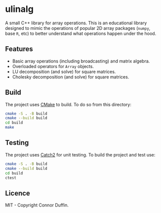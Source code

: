 # ulinalg

A small C++ library for array operations. This is an educational library designed to mimic the operations of popular 2D array packages (`numpy`, base `R`, etc) to better understand what operations happen under the hood.

## Features

- Basic array operations (including broadcasting) and matrix algebra.
- Overloaded operators for `Array` objects.
- LU decomposition (and solve) for square matrices.
- Cholesky decomposition (and solve) for square matrices.

## Build

The project uses [CMake](https://cmake.org/) to build. To do so from this directory:

```bash
cmake -S . -B build
cmake --build build
cd build
make
```

## Testing

The project uses [Catch2](https://github.com/catchorg/Catch2) for unit testing. To build the project and test use:

```bash
cmake -S . -B build
cmake --build build
cd build
ctest
```

## Licence

MIT - Copyright Connor Duffin.
